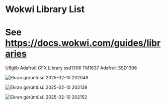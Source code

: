 # Wokwi Library List
# See https://docs.wokwi.com/guides/libraries

U8glib
Adafruit GFX Library
ssd1306
TM1637
Adafruit SSD1306






![Ekran görüntüsü 2025-02-10 202049](https://github.com/user-attachments/assets/9de9eb89-ab4a-4ac5-af01-9783908640a0)







![Ekran görüntüsü 2025-02-10 202139](https://github.com/user-attachments/assets/bfd68631-9645-4367-ac4d-274d50fd5fb1)








![Ekran görüntüsü 2025-02-10 202152](https://github.com/user-attachments/assets/e49a3895-45af-4928-93ba-dfe9baae8771)
